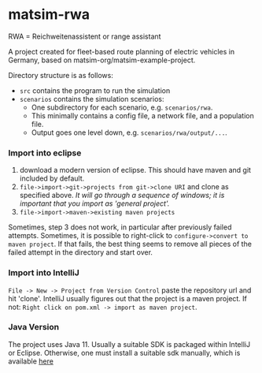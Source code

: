 # matsim-rwa

RWA = Reichweitenassistent or range assistant

A project created for fleet-based route planning of electric vehicles in Germany, based on matsim-org/matsim-example-project.

Directory structure is as follows:
* `src` contains the program to run the simulation
* `scenarios` contains the simulation scenarios:
  * One subdirectory for each scenario, e.g. `scenarios/rwa`.
  * This minimally contains a config file, a network file, and a population file.
  * Output goes one level down, e.g. `scenarios/rwa/output/...`.
  
  
### Import into eclipse

1. download a modern version of eclipse. This should have maven and git included by default.
1. `file->import->git->projects from git->clone URI` and clone as specified above.  _It will go through a 
sequence of windows; it is important that you import as 'general project'._
1. `file->import->maven->existing maven projects`

Sometimes, step 3 does not work, in particular after previously failed attempts.  Sometimes, it is possible to
right-click to `configure->convert to maven project`.  If that fails, the best thing seems to remove all 
pieces of the failed attempt in the directory and start over.

### Import into IntelliJ

`File -> New -> Project from Version Control` paste the repository url and hit 'clone'. IntelliJ usually figures out
that the project is a maven project. If not: `Right click on pom.xml -> import as maven project`.

### Java Version

The project uses Java 11. Usually a suitable SDK is packaged within IntelliJ or Eclipse. Otherwise, one must install a 
suitable sdk manually, which is available [here](https://openjdk.java.net/)
